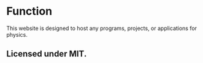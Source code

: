 # Function
This website is designed to host any programs, projects, or applications for physics.

## Licensed under MIT.
